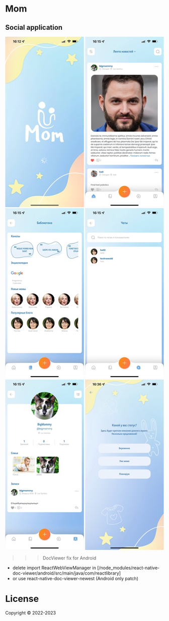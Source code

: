 # Mom
## Social application

![Screenshots](https://github.com/nickolasdzemian/res/blob/main/blobs/Mom_Startup.jpg) ![Screenshots](https://github.com/nickolasdzemian/res/blob/main/blobs/Mom_News.jpg) ![Screenshots](https://github.com/nickolasdzemian/res/blob/main/blobs/Mom_Library.jpg) ![Screenshots](https://github.com/nickolasdzemian/res/blob/main/blobs/Mom_Msgs.jpg) ![Screenshots](https://github.com/nickolasdzemian/res/blob/main/blobs/Mom_Profile.jpg) ![Screenshots](https://github.com/nickolasdzemian/res/blob/main/blobs/Mom_reg.jpg)



>>> DocViewer fix for Android
- delete import ReactWebViewManager in [/node_modules/react-native-doc-viewer/android/src/main/java/com/reactlibrary]
- or use react-native-doc-viewer-newest (Android only patch)

# License
Copyright © 2022-2023
